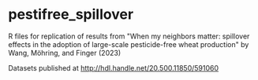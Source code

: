 # pestifree_spillover
R files for replication of results from "When my neighbors matter: spillover effects in the adoption of large-scale pesticide-free wheat production" by Wang, Möhring, and Finger (2023)

Datasets published at http://hdl.handle.net/20.500.11850/591060 
